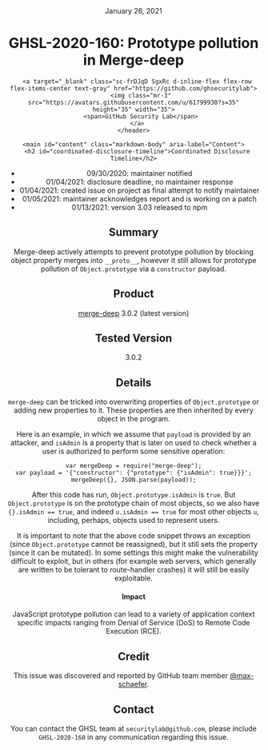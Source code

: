 <header class="post-header d-block mb-6">
      <div class="date text-mono f5 my-3">January 26, 2021</div>
      <h1 class="my-2 h00-mktg lh-condensed">GHSL-2020-160: Prototype pollution in Merge-deep</h1>

      
      
      
      
      

      

      <a target="_blank" class="sc-frDJqD SgxRc d-inline-flex flex-row flex-items-center text-gray" href="https://github.com/ghsecuritylab">
        <img class="mr-3" src="https://avatars.githubusercontent.com/u/61799930?s=35" height="35" width="35">
        <span>GitHub Security Lab</span>
      </a>
    </header>

    <main id="content" class="markdown-body" aria-label="Content">
      <h2 id="coordinated-disclosure-timeline">Coordinated Disclosure Timeline</h2>

<ul>
  <li>09/30/2020: maintainer notified</li>
  <li>01/04/2021: disclosure deadline, no maintainer response</li>
  <li>01/04/2021: created issue on project as final attempt to notify maintainer</li>
  <li>01/05/2021: maintainer acknowledges report and is working on a patch</li>
  <li>01/13/2021: version 3.03 released to npm</li>
</ul>

<h2 id="summary">Summary</h2>

<p>Merge-deep actively attempts to prevent prototype pollution by blocking object property merges into <code class="language-plaintext highlighter-rouge">__proto__</code>, however it still allows for prototype pollution of <code class="language-plaintext highlighter-rouge">Object.prototype</code> via a <code class="language-plaintext highlighter-rouge">constructor</code> payload.</p>

<h2 id="product">Product</h2>

<p><a href="https://github.com/jonschlinkert/merge-deep">merge-deep</a> 3.0.2 (latest version)</p>

<h2 id="tested-version">Tested Version</h2>

<p>3.0.2</p>

<h2 id="details">Details</h2>

<p><code class="language-plaintext highlighter-rouge">merge-deep</code> can be tricked into overwriting properties of <code class="language-plaintext highlighter-rouge">Object.prototype</code> or adding new properties to it. These properties are then inherited by every object in the program.</p>

<p>Here is an example, in which we assume that <code class="language-plaintext highlighter-rouge">payload</code> is provided by an attacker, and <code class="language-plaintext highlighter-rouge">isAdmin</code> is a property that is later on used to check whether a user is authorized to perform some sensitive operation:</p>

<div class="language-js highlighter-rouge"><div class="highlight"><pre class="highlight"><code><span class="kd">var</span> <span class="nx">mergeDeep</span> <span class="o">=</span> <span class="nx">require</span><span class="p">(</span><span class="dl">"</span><span class="s2">merge-deep</span><span class="dl">"</span><span class="p">);</span>
<span class="kd">var</span> <span class="nx">payload</span> <span class="o">=</span> <span class="dl">'</span><span class="s1">{"constructor": {"prototype": {"isAdmin": true}}}</span><span class="dl">'</span><span class="p">;</span>
<span class="nx">mergeDeep</span><span class="p">({},</span> <span class="nx">JSON</span><span class="p">.</span><span class="nx">parse</span><span class="p">(</span><span class="nx">payload</span><span class="p">));</span>
</code></pre></div></div>

<p>After this code has run, <code class="language-plaintext highlighter-rouge">Object.prototype.isAdmin</code> is <code class="language-plaintext highlighter-rouge">true</code>. But <code class="language-plaintext highlighter-rouge">Object.prototype</code> is on the prototype chain of most objects, so we also have <code class="language-plaintext highlighter-rouge">{}.isAdmin == true</code>, and indeed <code class="language-plaintext highlighter-rouge">u.isAdmin == true</code> for most other objects <code class="language-plaintext highlighter-rouge">u</code>, including, perhaps, objects used to represent users.</p>

<p>It is important to note that the above code snippet throws an exception (since <code class="language-plaintext highlighter-rouge">Object.prototype</code> cannot be reassigned), but it still sets the property (since it can be mutated). In some settings this might make the vulnerability difficult to exploit, but in others (for example web servers, which generally are written to be tolerant to route-handler crashes) it will still be easily exploitable.</p>

<h4 id="impact">Impact</h4>

<p>JavaScript prototype pollution can lead to a variety of application context specific impacts ranging from Denial of Service (DoS) to Remote Code Execution (RCE).</p>

<h2 id="credit">Credit</h2>

<p>This issue was discovered and reported by GitHub team member <a href="https://github.com/max-schaefer">@max-schaefer</a>.</p>

<h2 id="contact">Contact</h2>

<p>You can contact the GHSL team at <code class="language-plaintext highlighter-rouge">securitylab@github.com</code>, please include <code class="language-plaintext highlighter-rouge">GHSL-2020-160</code> in any communication regarding this issue.</p>

    